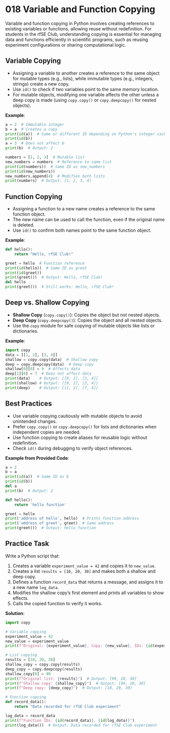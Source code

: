 # 018 Variable and Function Copying

Variable and function copying in Python involves creating references to existing variables or functions, allowing reuse without redefinition. For students in the rfSE Club, understanding copying is essential for managing data and functions efficiently in scientific programs, such as reusing experiment configurations or sharing computational logic.

## Variable Copying

- Assigning a variable to another creates a reference to the same object for mutable types (e.g., lists), while immutable types (e.g., integers, strings) create a new copy.
- Use `id()` to check if two variables point to the same memory location.
- For mutable objects, modifying one variable affects the other unless a deep copy is made (using `copy.copy()` or `copy.deepcopy()` for nested objects).

**Example**:

```python
a = 2  # Immutable integer
b = a  # Creates a copy
print(id(a))  # Same or different ID depending on Python's integer caching
print(id(b))
a = 3  # Does not affect b
print(b)  # Output: 2

numbers = [1, 2, 3]  # Mutable list
new_numbers = numbers  # Reference to same list
print(id(numbers))  # Same ID as new_numbers
print(id(new_numbers))
new_numbers.append(4)  # Modifies both lists
print(numbers)  # Output: [1, 2, 3, 4]
```

## Function Copying

- Assigning a function to a new name creates a reference to the same function object.
- The new name can be used to call the function, even if the original name is deleted.
- Use `id()` to confirm both names point to the same function object.

**Example**:

```python
def hello():
    return "Hello, rfSE Club!"

greet = hello  # Function reference
print(id(hello))  # Same ID as greet
print(id(greet))
print(greet())  # Output: Hello, rfSE Club!
del hello
print(greet())  # Still works: Hello, rfSE Club!
```

## Deep vs. Shallow Copying

- **Shallow Copy** (`copy.copy()`): Copies the object but not nested objects.
- **Deep Copy** (`copy.deepcopy()`): Copies the object and all nested objects.
- Use the `copy` module for safe copying of mutable objects like lists or dictionaries.

**Example**:

```python
import copy
data = [[1, 2], [3, 4]]
shallow = copy.copy(data)  # Shallow copy
deep = copy.deepcopy(data)  # Deep copy
shallow[0][0] = 9  # Affects data
deep[1][0] = 7  # Does not affect data
print(data)    # Output: [[9, 2], [3, 4]]
print(shallow) # Output: [[9, 2], [3, 4]]
print(deep)    # Output: [[1, 2], [7, 4]]
```

## Best Practices

- Use variable copying cautiously with mutable objects to avoid unintended changes.
- Prefer `copy.copy()` or `copy.deepcopy()` for lists and dictionaries when independent copies are needed.
- Use function copying to create aliases for reusable logic without redefinition.
- Check `id()` during debugging to verify object references.

**Example from Provided Code**:

```python
a = 2
b = a
print(id(a))  # Same ID as b
print(id(b))
del a
print(b)  # Output: 2

def hello():
    return 'hello function'

greet = hello
print('address of hello', hello)  # Prints function address
print('address of greet', greet)  # Same address
print(greet())  # Output: hello function
```

## Practice Task

Write a Python script that:

1. Creates a variable `experiment_value = 42` and copies it to `new_value`.
2. Creates a list `results = [10, 20, 30]` and makes both a shallow and deep copy.
3. Defines a function `record_data` that returns a message, and assigns it to a new name `log_data`.
4. Modifies the shallow copy’s first element and prints all variables to show effects.
5. Calls the copied function to verify it works.

**Solution**:

```python
import copy

# Variable copying
experiment_value = 42
new_value = experiment_value
print(f"Original: {experiment_value}, Copy: {new_value}, IDs: {id(experiment_value)}, {id(new_value)}")

# List copying
results = [10, 20, 30]
shallow_copy = copy.copy(results)
deep_copy = copy.deepcopy(results)
shallow_copy[0] = 99
print(f"Original list: {results}")  # Output: [99, 20, 30]
print(f"Shallow copy: {shallow_copy}")  # Output: [99, 20, 30]
print(f"Deep copy: {deep_copy}")  # Output: [10, 20, 30]

# Function copying
def record_data():
    return "Data recorded for rfSE Club experiment"

log_data = record_data
print(f"Function IDs: {id(record_data)}, {id(log_data)}")
print(log_data())  # Output: Data recorded for rfSE Club experiment
```
